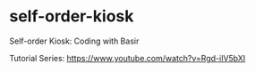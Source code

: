 # self-order-kiosk

Self-order Kiosk: Coding with Basir

Tutorial Series: https://www.youtube.com/watch?v=Rgd-iIV5bXI
